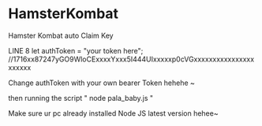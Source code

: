 # HamsterKombat
Hamster Kombat auto Claim Key

LINE 8
let authToken = "your token here"; //1716xx87247yGO9WloCExxxxYxxx5I444UIxxxxxp0cVGxxxxxxxxxxxxxxxxxxxxxx

Change authToken with your own bearer Token hehehe ~

then running the script " node pala_baby.js "

Make sure ur pc already installed Node JS latest version hehee~
